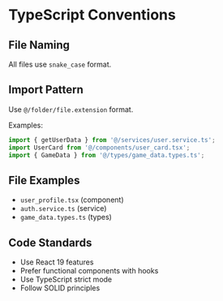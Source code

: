 # TypeScript Conventions

## File Naming

All files use `snake_case` format.

## Import Pattern

Use `@/folder/file.extension` format.

Examples:

```typescript
import { getUserData } from '@/services/user.service.ts';
import UserCard from '@/components/user_card.tsx';
import { GameData } from '@/types/game_data.types.ts';
```

## File Examples

- `user_profile.tsx` (component)
- `auth.service.ts` (service)
- `game_data.types.ts` (types)

## Code Standards

- Use React 19 features
- Prefer functional components with hooks
- Use TypeScript strict mode
- Follow SOLID principles
